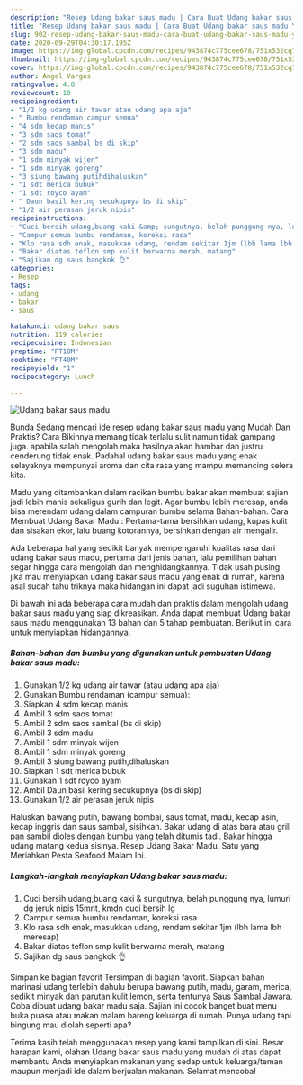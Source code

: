 ```yaml
---
description: "Resep Udang bakar saus madu | Cara Buat Udang bakar saus madu Yang Enak Dan Lezat"
title: "Resep Udang bakar saus madu | Cara Buat Udang bakar saus madu Yang Enak Dan Lezat"
slug: 902-resep-udang-bakar-saus-madu-cara-buat-udang-bakar-saus-madu-yang-enak-dan-lezat
date: 2020-09-29T04:30:17.195Z
image: https://img-global.cpcdn.com/recipes/943874c775cee678/751x532cq70/udang-bakar-saus-madu-foto-resep-utama.jpg
thumbnail: https://img-global.cpcdn.com/recipes/943874c775cee678/751x532cq70/udang-bakar-saus-madu-foto-resep-utama.jpg
cover: https://img-global.cpcdn.com/recipes/943874c775cee678/751x532cq70/udang-bakar-saus-madu-foto-resep-utama.jpg
author: Angel Vargas
ratingvalue: 4.8
reviewcount: 10
recipeingredient:
- "1/2 kg udang air tawar atau udang apa aja"
- " Bumbu rendaman campur semua"
- "4 sdm kecap manis"
- "3 sdm saos tomat"
- "2 sdm saos sambal bs di skip"
- "3 sdm madu"
- "1 sdm minyak wijen"
- "1 sdm minyak goreng"
- "3 siung bawang putihdihaluskan"
- "1 sdt merica bubuk"
- "1 sdt royco ayam"
- " Daun basil kering secukupnya bs di skip"
- "1/2 air perasan jeruk nipis"
recipeinstructions:
- "Cuci bersih udang,buang kaki &amp; sungutnya, belah punggung nya, lumuri dg jeruk nipis 15mnt, kmdn cuci bersih lg"
- "Campur semua bumbu rendaman, koreksi rasa"
- "Klo rasa sdh enak, masukkan udang, rendam sekitar 1jm (lbh lama lbh meresap)"
- "Bakar diatas teflon smp kulit berwarna merah, matang"
- "Sajikan dg saus bangkok 👌"
categories:
- Resep
tags:
- udang
- bakar
- saus

katakunci: udang bakar saus 
nutrition: 119 calories
recipecuisine: Indonesian
preptime: "PT18M"
cooktime: "PT40M"
recipeyield: "1"
recipecategory: Lunch

---
```



![Udang bakar saus madu](https://img-global.cpcdn.com/recipes/943874c775cee678/751x532cq70/udang-bakar-saus-madu-foto-resep-utama.jpg)

Bunda Sedang mencari ide resep udang bakar saus madu yang Mudah Dan Praktis? Cara Bikinnya memang tidak terlalu sulit namun tidak gampang juga. apabila salah mengolah maka hasilnya akan hambar dan justru cenderung tidak enak. Padahal udang bakar saus madu yang enak selayaknya mempunyai aroma dan cita rasa yang mampu memancing selera kita.

Madu yang ditambahkan dalam racikan bumbu bakar akan membuat sajian jadi lebih manis sekaligus gurih dan legit. Agar bumbu lebih meresap, anda bisa merendam udang dalam campuran bumbu selama Bahan-bahan. Cara Membuat Udang Bakar Madu : Pertama-tama bersihkan udang, kupas kulit dan sisakan ekor, lalu buang kotorannya, bersihkan dengan air mengalir.

Ada beberapa hal yang sedikit banyak mempengaruhi kualitas rasa dari udang bakar saus madu, pertama dari jenis bahan, lalu pemilihan bahan segar hingga cara mengolah dan menghidangkannya. Tidak usah pusing jika mau menyiapkan udang bakar saus madu yang enak di rumah, karena asal sudah tahu triknya maka hidangan ini dapat jadi suguhan istimewa.


Di bawah ini ada beberapa cara mudah dan praktis dalam mengolah udang bakar saus madu yang siap dikreasikan. Anda dapat membuat Udang bakar saus madu menggunakan 13 bahan dan 5 tahap pembuatan. Berikut ini cara untuk menyiapkan hidangannya.

<!--inarticleads1-->

##### Bahan-bahan dan bumbu yang digunakan untuk pembuatan Udang bakar saus madu:

1. Gunakan 1/2 kg udang air tawar (atau udang apa aja)
1. Gunakan  Bumbu rendaman (campur semua):
1. Siapkan 4 sdm kecap manis
1. Ambil 3 sdm saos tomat
1. Ambil 2 sdm saos sambal (bs di skip)
1. Ambil 3 sdm madu
1. Ambil 1 sdm minyak wijen
1. Ambil 1 sdm minyak goreng
1. Ambil 3 siung bawang putih,dihaluskan
1. Siapkan 1 sdt merica bubuk
1. Gunakan 1 sdt royco ayam
1. Ambil  Daun basil kering secukupnya (bs di skip)
1. Gunakan 1/2 air perasan jeruk nipis


Haluskan bawang putih, bawang bombai, saus tomat, madu, kecap asin, kecap inggris dan saus sambal, sisihkan. Bakar udang di atas bara atau grill pan sambil dioles dengan bumbu yang telah ditumis tadi. Bakar hingga udang matang kedua sisinya. Resep Udang Bakar Madu, Satu yang Meriahkan Pesta Seafood Malam Ini. 

<!--inarticleads2-->

##### Langkah-langkah menyiapkan Udang bakar saus madu:

1. Cuci bersih udang,buang kaki &amp; sungutnya, belah punggung nya, lumuri dg jeruk nipis 15mnt, kmdn cuci bersih lg
1. Campur semua bumbu rendaman, koreksi rasa
1. Klo rasa sdh enak, masukkan udang, rendam sekitar 1jm (lbh lama lbh meresap)
1. Bakar diatas teflon smp kulit berwarna merah, matang
1. Sajikan dg saus bangkok 👌


Simpan ke bagian favorit Tersimpan di bagian favorit. Siapkan bahan marinasi udang terlebih dahulu berupa bawang putih, madu, garam, merica, sedikit minyak dan parutan kulit lemon, serta tentunya Saus Sambal Jawara. Coba dibuat udang bakar madu saja. Sajian ini cocok banget buat menu buka puasa atau makan malam bareng keluarga di rumah. Punya udang tapi bingung mau diolah seperti apa? 

Terima kasih telah menggunakan resep yang kami tampilkan di sini. Besar harapan kami, olahan Udang bakar saus madu yang mudah di atas dapat membantu Anda menyiapkan makanan yang sedap untuk keluarga/teman maupun menjadi ide dalam berjualan makanan. Selamat mencoba!
